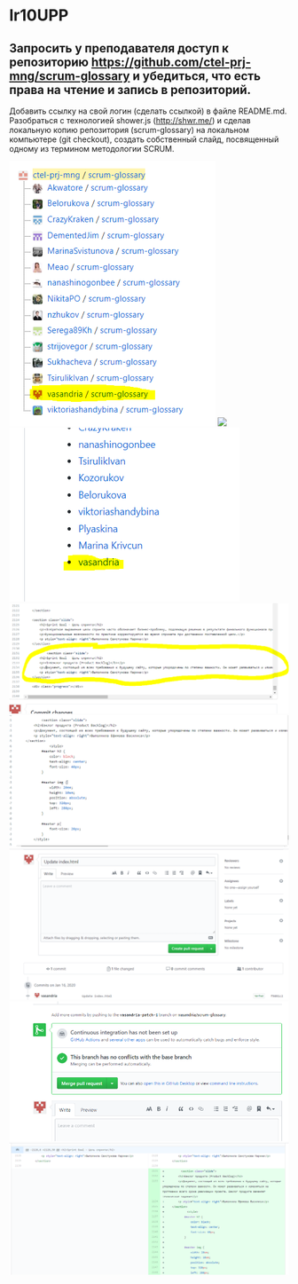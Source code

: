 # lr10UPP

## Запросить у преподавателя доступ к репозиторию https://github.com/ctel-prj-mng/scrum-glossary и убедиться, что есть права на чтение и запись в репозиторий. 
Добавить ссылку на свой логин (сделать ссылкой) в файле README.md.
Разобраться с технологией shower.js (http://shwr.me/) и сделав локальную копию репозитория (scrum-glossary) на локальном компьютере (git checkout), создать собственный слайд, посвященный одному из термином методологии SCRUM.

![](слайд4.PNG)
![](слайд.PNG)
![](слайд2.PNG)
![](слайд3.PNG)
![](слайд5.PNG)
![](слайд6.PNG)
![](слайд7.PNG)
![](слайд8.PNG)

